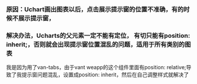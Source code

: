 ### 原因：Uchart画出图表以后，点击展示提示窗的位置不准确，有的时候不展示提示窗，

### 解决办法，Ucharts的父元素一定不能有定位， 有切只能有position: inherit;，否则就会出现提示窗位置混乱的问题，适用于所有类别的图表

我是因为用了van-tabs，由于vant weapp的这个组件里面有position: relative;导致了我提示窗问题混乱，设置成position: inherit，然后在自己调整样式就解决了